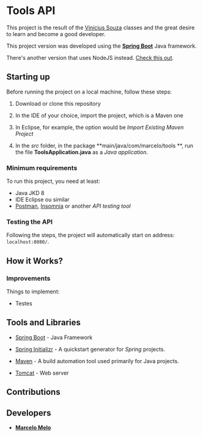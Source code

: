 # Tools API

This project is the result of the [Vinícius Souza](https://gitlab.com/vinicius.soliveira) classes and the great desire to learn and become a good developer.

This project version was developed using the **[Spring Boot](https://spring.io/projects/spring-boot)** Java framework.

There's another version that uses NodeJS instead. [Check this out](https://github.com/marcelosdm).

## Starting up

Before running the project on a local machine, follow these steps:

1. Download or clone this repository

2. In the IDE of your choice, import the project, which is a Maven one

3. In Eclipse, for example, the option would be _Import Existing Maven Project_

4. In the _src_ folder, in the package **main/java/com/marcelo/tools **, run the file **ToolsApplication.java** as a _Java application_.

### Minimum requirements

To run this project, you need at least:

- Java JKD 8
- IDE Eclipse ou similar
- [Postman](https://www.getpostman.com/), [Insomnia](https://insomnia.rest/) or another _API testing tool_

### Testing the API

Following the steps, the project will automatically start on address: `localhost:8080/`.

## How it Works?

### Improvements

Things to implement:

- Testes

## Tools and Libraries

- [Spring Boot](https://spring.io/projects/spring-boot) - Java Framework

- [Spring Initializr](https://start.spring.io/) - A quickstart generator for _Spring_ projects.

- [Maven](https://maven.apache.org/) - A build automation tool used primarily for Java projects.

- [Tomcat](http://tomcat.apache.org/) - Web server

## Contributions

## Developers

- [**Marcelo Melo**](https://github.com/marcelosdm)
